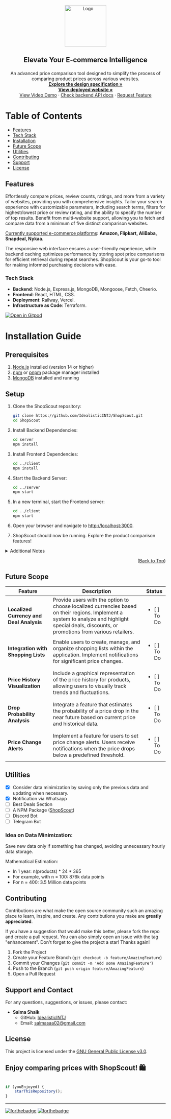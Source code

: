 <div id="top"></div>

<!-- PROJECT SHIELDS -->
<!--
*** Thanks for checking out the ShopScout project. If you have a suggestion
*** that would make this better, please fork the repo and create a pull request
*** or simply open an issue. Don't forget to give the project a star!
*** Thanks again! Now go create something AMAZING! :D
-->

<p align="center">
  <a href="https://github.com/IdealisticINTJ/ShopScout">		  
    <img src="https://github.com/IdealisticINTJ/ShopScout/assets/65449934/d752e2cf-b1b0-4252-a10c-c867e674b288" alt="Logo" width="130">
  </a>
</p>

## <p align="center">Elevate Your E-commerce Intelligence</p>

<p align="center">
    An advanced price comparison tool designed to simplify the process of comparing product prices across various websites. 
    <br/>
    <a href="https://docs.google.com/document/d/17jfGy-oLZas7haOnenJluC_ct5VxzirVCmd4PKs1Opo/edit?usp=sharing"><strong>Explore the design specification »</strong></a>
    <br />
    <a href="your-deployed-website-link"><strong>View deployed website »</strong></a>
    <br />
    <a href="your-vide-demo-link">View Video Demo</a>
    ·
    <a href="https://sourceforge.net/projects/ShopScout/">Check backend API docs</a>
    ·
    <a href="https://github.com/IdealisticINTJ/ShopScout/issues">Request Feature</a>
</p>

# Table of Contents
- [Features](#features)
- [Tech Stack](#tech-stack)
- [Installation](#installation-guide)
- [Future Scope](#future-scope)
- [Utilities](#utilities)
- [Contributing](#contributing)
- [Support](#support-and-contact)
- [License](#license)

## Features

Effortlessly compare prices, review counts, ratings, and more from a variety of websites, providing you with comprehensive insights. Tailor your search experience with customizable parameters, including search terms, filters for highest/lowest price or review rating, and the ability to specify the number of top results. Benefit from multi-website support, allowing you to fetch and compare data from a minimum of five distinct comparison websites. 

[Currently supported e-commerce platforms](): **Amazon, Flipkart, AliBaba, Snapdeal, Nykaa**.

The responsive web interface ensures a user-friendly experience, while backend caching optimizes performance by storing spot price comparisons for efficient retrieval during repeat searches. 
ShopScout is your go-to tool for making informed purchasing decisions with ease.

### Tech Stack

- **Backend**: Node.js, Express.js, MongoDB, Mongoose, Fetch, Cheerio.
- **Frontend**: React, HTML, CSS.
- **Deployment**: Railway, Vercel.
- **Infrastructure as Code**: Terraform.

[![Open in Gitpod](https://gitpod.io/button/open-in-gitpod.svg)](https://gitpod.io/#https://github.com/IdealisticINTJ/ShopScout)

# Installation Guide

## Prerequisites
1. [Node.js](https://nodejs.org/) installed (version 14 or higher)
2. [npm](https://www.npmjs.com/) or [pnpm](https://pnpm.io/) package manager installed
3. [MongoDB](https://www.mongodb.com/) installed and running

## Setup
1. Clone the ShopScout repository:

   ```bash
   git clone https://github.com/IdealisticINTJ/ShopScout.git
   cd ShopScout

2. Install Backend Dependencies:
   ```bash
   cd server
   npm install

4. Install Frontend Dependencies:
   ```bash
   cd ../client
   npm install

5. Start the Backend Server:
   ```bash
   cd ../server
   npm start

6. In a new terminal, start the Frontend server:
   ```bash
   cd ../client
   npm start

7. Open your browser and navigate to [http://localhost:3000]().

8. ShopScout should now be running. Explore the product comparison features!

<details>
<summary>Additional Notes
</summary>
Make sure you have NodeJS installed on your machine. If needed, adjust the port numbers and other environment variables in the .env file. Configure environment variables and handle sensitive information securely, especially in production deployments.
</details>
<p align="right">(<a href="#top">Back to Top</a>)</p>
</p>

## Future Scope 

| Feature                            | Description                                                                                                                       | Status                    |
| ---------------------------------- | ----------------------------------------------------------------------------------------------------------------------------------- | ------------------------- |
| **Localized Currency and Deal Analysis** | Provide users with the option to choose localized currencies based on their regions. Implement a system to analyze and highlight special deals, discounts, or promotions from various retailers. | <ul><li>[ ] To Do</li></ul> |
| **Integration with Shopping Lists** | Enable users to create, manage, and organize shopping lists within the application. Implement notifications for significant price changes. | <ul><li>[ ] To Do</li></ul> |
| **Price History Visualization**    | Include a graphical representation of the price history for products, allowing users to visually track trends and fluctuations.       | <ul><li>[ ] To Do</li></ul> |
| **Drop Probability Analysis**      | Integrate a feature that estimates the probability of a price drop in the near future based on current price and historical data.      | <ul><li>[ ] To Do</li></ul> |
| **Price Change Alerts**            | Implement a feature for users to set price change alerts. Users receive notifications when the price drops below a predefined threshold. | <ul><li>[ ] To Do</li></ul> |

## Utilities

- [x] Consider data minimization by saving only the previous data and updating when necessary.
- [x] Notification via Whatsapp
- [ ] Best Deals Section
- [ ] A NPM Package ([ShopScout](https://npm.io/package/ShopScout))
- [ ] Discord Bot
- [ ] Telegram Bot

### Idea on Data Minimization:

Save new data only if something has changed, avoiding unnecessary hourly data storage.

Mathematical Estimation:

- In 1 year: n(products) * 24 * 365
- For example, with n = 100: 876k data points
- For n = 400: 3.5 Million data points

## Contributing
Contributions are what make the open source community such an amazing place to learn, inspire, and create. Any contributions you make are **greatly appreciated**.

If you have a suggestion that would make this better, please fork the repo and create a pull request. You can also simply open an issue with the tag "enhancement".
Don't forget to give the project a star! Thanks again!

1. Fork the Project
2. Create your Feature Branch (`git checkout -b feature/AmazingFeature`)
3. Commit your Changes (`git commit -m 'Add some AmazingFeature'`)
4. Push to the Branch (`git push origin feature/AmazingFeature`)
5. Open a Pull Request

## Support and Contact

For any questions, suggestions, or issues, please contact:

- **Salma Shaik**
  - GitHub: [IdealisticINTJ](https://github.com/IdealisticINTJ)
  - Email: [salmasaa02@gmail.com](mailto:salmasaa02@gmail.com)
    
## License
This project is licensed under the [GNU General Public License v3.0](LICENSE).


Enjoy comparing prices with ShopScout! 🛍️
---------

```javascript

if (youEnjoyed) {
    starThisRepository();
}

```

-----------


[![forthebadge](https://forthebadge.com/images/badges/built-with-swag.svg)](https://forthebadge.com) [![forthebadge](https://forthebadge.com/images/badges/powered-by-coffee.svg)](https://forthebadge.com)


